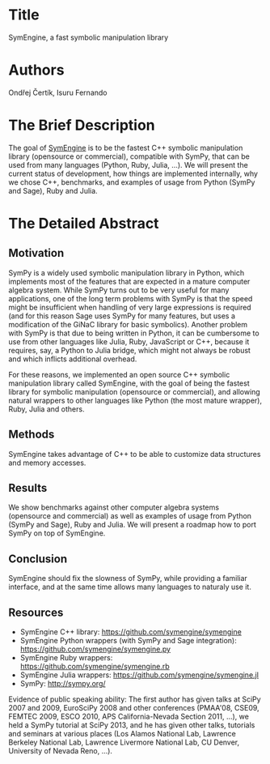 # Title

SymEngine, a fast symbolic manipulation library

# Authors

Ondřej Čertík, Isuru Fernando

# The Brief Description

The goal of [SymEngine](https://github.com/symengine/symengine) is to be the
fastest C++ symbolic manipulation library (opensource or commercial),
compatible with SymPy, that can be used from many languages (Python, Ruby,
Julia, ...). We will present the current status of development, how things are
implemented internally, why we chose C++, benchmarks, and examples of usage
from Python (SymPy and Sage), Ruby and Julia.

# The Detailed Abstract

## Motivation

SymPy is a widely used symbolic manipulation library in Python, which
implements most of the features that are expected in a mature computer algebra
system. While SymPy turns out to be very useful for many applications, one of
the long term problems with SymPy is that the speed might be insufficient when
handling of very large expressions is required (and for this reason Sage uses
SymPy for many features, but uses a modification of the GiNaC library for basic
symbolics). Another problem with SymPy is that due to being written in Python,
it can be cumbersome to use from other languages like Julia, Ruby, JavaScript
or C++, because it requires, say, a Python to Julia bridge, which might not
always be robust and which inflicts additional overhead.

For these reasons, we implemented an open source C++ symbolic manipulation
library called SymEngine, with the goal of being the fastest library for
symbolic manipulation (opensource or commercial), and allowing natural wrappers
to other languages like Python (the most mature wrapper), Ruby, Julia and
others.

## Methods

SymEngine takes advantage of C++ to be able to customize data structures and
memory accesses.

## Results

We show benchmarks against other computer algebra systems (opensource and
commercial) as well as examples of usage from Python (SymPy and Sage), Ruby and
Julia. We will present a roadmap how to port SymPy on top of SymEngine.

## Conclusion

SymEngine should fix the slowness of SymPy, while providing a familiar
interface, and at the same time allows many languages to naturaly use it.

## Resources

* SymEngine C++ library: https://github.com/symengine/symengine
* SymEngine Python wrappers (with SymPy and Sage integration): https://github.com/symengine/symengine.py
* SymEngine Ruby wrappers: https://github.com/symengine/symengine.rb
* SymEngine Julia wrappers: https://github.com/symengine/symengine.jl
* SymPy: http://sympy.org/

Evidence of public speaking ability: The first author has given talks at SciPy
2007 and 2009, EuroSciPy 2008 and other conferences (PMAA'08, CSE09, FEMTEC
2009, ESCO 2010, APS California-Nevada Section 2011, ...), we held a SymPy
tutorial at SciPy 2013, and he has given other talks, tutorials and seminars at
various places (Los Alamos National Lab, Lawrence Berkeley National Lab, Lawrence Livermore National Lab, CU Denver, University of Nevada Reno, ...).

